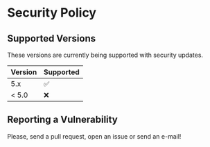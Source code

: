 # Security Policy

## Supported Versions

These versions are currently being supported with security updates.

| Version | Supported          |
| ------- | ------------------ |
| 5.x     | :white_check_mark: |
| < 5.0   | :x:                |

## Reporting a Vulnerability

Please, send a pull request, open an issue or send an e-mail!
